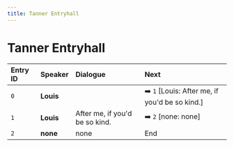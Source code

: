 ```yaml
---
title: Tanner Entryhall
---
```


# Tanner Entryhall


| Entry ID | Speaker | Dialogue | Next |
| :------- | :------ | :------- | :------------ |
| `0` | **Louis** |  | ➡️ `1` \[Louis: After me, if you'd be so kind\.\] |
| `1` | **Louis** | After me, if you'd be so kind\. | ➡️ `2` \[none: none\] |
| `2` | **none** | none | End |
